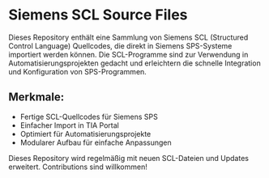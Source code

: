 # Siemens SCL Source Files

Dieses Repository enthält eine Sammlung von Siemens SCL (Structured Control Language) Quellcodes, die direkt in Siemens SPS-Systeme importiert werden können. Die SCL-Programme sind zur Verwendung in Automatisierungsprojekten gedacht und erleichtern die schnelle Integration und Konfiguration von SPS-Programmen.

## Merkmale:
- Fertige SCL-Quellcodes für Siemens SPS
- Einfacher Import in TIA Portal
- Optimiert für Automatisierungsprojekte
- Modularer Aufbau für einfache Anpassungen

Dieses Repository wird regelmäßig mit neuen SCL-Dateien und Updates erweitert. Contributions sind willkommen!
